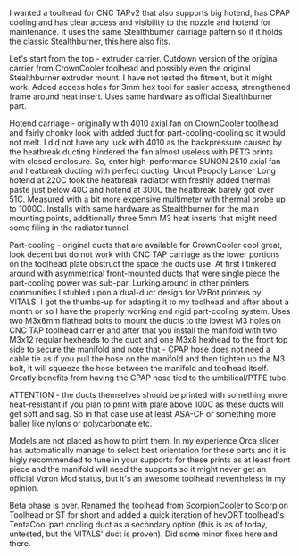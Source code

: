 I wanted a toolhead for CNC TAPv2 that also supports big hotend, has CPAP cooling and has clear access and visibility to the nozzle and hotend for maintenance. It uses the same Stealthburner carriage pattern so if it holds the classic Stealthburner, this here also fits.

Let's start from the top - extruder carrier. Cutdown version of the original carrier from CrownCooler toolhead and possibly even the original Stealthburner extruder mount. I have not tested the fitment, but it might work. Added access holes for 3mm hex tool for easier access, strengthened frame around heat insert. Uses same hardware as official Stealthburner part.

Hotend carriage - originally with 4010 axial fan on CrownCooler toolhead and fairly chonky look with added duct for part-cooling-cooling so it would not melt. I did not have any luck with 4010 as the backpressure caused by the heatbreak ducting hindered the fan almost useless with PETG prints with closed enclosure. So, enter high-performance SUNON 2510 axial fan and heatbreak ducting with perfect ducting. Uncut Peopoly Lancer Long hotend at 220C took the heatbreak radiator with freshly added thermal paste just below 40C and hotend at 300C the heatbreak barely got over 51C. Measured with a bit more expensive multimeter with thermal probe up to 1000C. Installs with same hardware as Stealthburner for the main mounting points, additionally three 5mm M3 heat inserts that might need some filing in the radiator tunnel.

Part-cooling - original ducts that are available for CrownCooler cool great, look decent but do not work with CNC TAP carriage as the lower portions on the toolhead plate obstruct the space the ducts use. At first I tinkered around with asymmetrical front-mounted ducts that were single piece the part-cooling power was sub-par. Lurking around in other printers communities I stubled upon a dual-duct design for VzBot printers by VITALS. I got the thumbs-up for adapting it to my toolhead and after about a month or so I have the properly working and rigid part-cooling system. Uses two M3x6mm flathead bolts to mount the ducts to the lowest M3 holes on CNC TAP toolhead carrier and after that you install the manifold with two M3x12 regular hexheads to the duct and one M3x8 hexhead to the front top side to secure the manifold and note that - CPAP hose does not need a cable tie as if you pull the hose on the manifold and then tighten up the M3 bolt, it will squeeze the hose between the manifold and toolhead itself. Greatly benefits from having the CPAP hose tied to the umbilical/PTFE tube.


ATTENTION - the ducts themselves should be printed with something more heat-resistant if you plan to print with plate above 100C as these ducts will get soft and sag. So in that case use at least ASA-CF or something more baller like nylons or polycarbonate etc.

Models are not placed as how to print them. In my experience Orca slicer has automatically manage to select best orientation for these parts and it is higly recommended to tune in your supports for these prints as at least front piece and the manifold will need the supports so it might never get an official Voron Mod status, but it's an awesome toolhead nevertheless in my opinion.
 

Beta phase is over. Renamed the toolhead from ScorpionCooler to Scorpion Toolhead or ST for short and added a quick iteration of hevORT toolhead's TentaCool part cooling duct as a secondary option (this is as of today, untested, but the VITALS' duct is proven). Did some minor fixes here and there.
